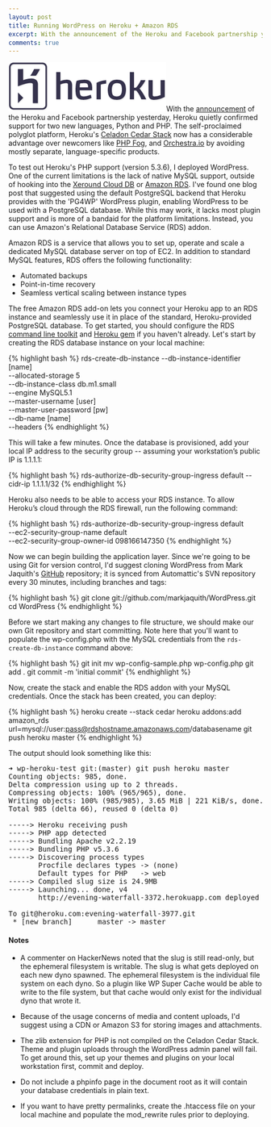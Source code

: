 ```yaml
---
layout: post
title: Running WordPress on Heroku + Amazon RDS
excerpt: With the announcement of the Heroku and Facebook partnership yesterday, Heroku quietly confirmed support for two new languages, Python and PHP. The self-proclaimed polyglot platform, Heroku's Celadon Cedar Stack now has a considerable advantage over newcomers like PHP Fog, and Orchestra.io by avoiding mostly separate, language-specific products.
comments: true
---
```


<img src="/images/heroku-logo.png" class="alignleft">With the <a href="http://blog.heroku.com/archives/2011/9/15/facebook/" target="_new" rel="external">announcement</a> of the Heroku and Facebook partnership yesterday, Heroku quietly confirmed support for two new languages, Python and PHP. The self-proclaimed polyglot platform, Heroku's <a href="http://devcenter.heroku.com/articles/cedar" target="_new" rel="external">Celadon Cedar Stack</a> now has a considerable advantage over newcomers like <a href="https://phpfog.com/" target="_new" rel="external">PHP Fog</a>, and <a href="http://orchestra.io/" target="_new" rel="external">Orchestra.io</a> by avoiding mostly separate, language-specific products.

To test out Heroku's PHP support (version 5.3.6), I deployed WordPress. One of the current limitations is the lack of native MySQL support, outside of hooking into the <a href="http://xeround.com/" target="_new" rel="external">Xeround Cloud DB</a> or <a href="http://aws.amazon.com/rds/" target="_new" rel="external">Amazon RDS</a>. I've found one blog post that suggested using the default PostgreSQL backend that Heroku provides with the 'PG4WP' WordPress plugin, enabling WordPress to be used with a PostgreSQL database. While this may work, it lacks most plugin support and is more of a bandaid for the platform limitations. Instead, you can use Amazon's Relational Database Service (RDS) addon.

Amazon RDS is a service that allows you to set up, operate and scale a dedicated MySQL database server on top of EC2. In addition to standard MySQL features, RDS offers the following functionality:

* Automated backups
* Point-in-time recovery
* Seamless vertical scaling between instance types

The free Amazon RDS add-on lets you connect your Heroku app to an RDS instance and seamlessly use it in place of the standard, Heroku-provided PostgreSQL database. To get started, you should configure the RDS <a href="http://docs.amazonwebservices.com/AmazonRDS/latest/CommandLineReference/" target="_new" rel="external">command line toolkit</a> and <a href="http://devcenter.heroku.com/articles/heroku-command" target="_new" rel="external">Heroku gem</a> if you haven't already. Let's start by creating the RDS database instance on your local machine:

{% highlight bash %}
rds-create-db-instance --db-instance-identifier [name]\
  --allocated-storage 5 \
  --db-instance-class db.m1.small  \
  --engine MySQL5.1 \
  --master-username [user] \
  --master-user-password [pw] \
  --db-name [name] \
  --headers
{% endhighlight %}

This will take a few minutes. Once the database is provisioned, add your local IP address to the security group -- assuming your workstation’s public IP is 1.1.1.1:

{% highlight bash %}
rds-authorize-db-security-group-ingress default --cidr-ip 1.1.1.1/32
{% endhighlight %}

Heroku also needs to be able to access your RDS instance. To allow Heroku’s cloud through the RDS firewall, run the following command:

{% highlight bash %}
rds-authorize-db-security-group-ingress default \
    --ec2-security-group-name default \
    --ec2-security-group-owner-id 098166147350
{% endhighlight %}

Now we can begin building the application layer. Since we're going to be using Git for version control, I'd suggest cloning WordPress from Mark Jaquith's <a href="https://github.com/markjaquith/WordPress" target="_new">GitHub</a> repository; it is synced from Automattic's SVN repository every 30 minutes, including branches and tags:

{% highlight bash %}
git clone git://github.com/markjaquith/WordPress.git
cd WordPress
{% endhighlight %}

Before we start making any changes to file structure, we should make our own Git repository and start committing. Note here that you'll want to populate the wp-config.php with the MySQL credentials from the `rds-create-db-instance` command above:

{% highlight bash %}
git init
mv wp-config-sample.php wp-config.php
git add .
git commit -m 'initial commit'
{% endhighlight %}

Now, create the stack and enable the RDS addon with your MySQL credentials. Once the stack has been created, you can deploy:

{% highlight bash %}
heroku create --stack cedar
heroku addons:add amazon_rds url=mysql://user:pass@rdshostname.amazonaws.com/databasename
git push heroku master
{% endhighlight %}

The output should look something like this:

<pre class="terminal">
➜ wp-heroku-test git:(master) git push heroku master
Counting objects: 985, done.
Delta compression using up to 2 threads.
Compressing objects: 100% (965/965), done.
Writing objects: 100% (985/985), 3.65 MiB | 221 KiB/s, done.
Total 985 (delta 66), reused 0 (delta 0)

-----> Heroku receiving push
-----> PHP app detected
-----> Bundling Apache v2.2.19
-----> Bundling PHP v5.3.6
-----> Discovering process types
       Procfile declares types -> (none)
       Default types for PHP   -> web
-----> Compiled slug size is 24.9MB
-----> Launching... done, v4
       http://evening-waterfall-3372.herokuapp.com deployed to Heroku

To git@heroku.com:evening-waterfall-3977.git
 * [new branch]      master -> master
</pre>

<h4>Notes</h4>

* A commenter on HackerNews noted that the slug is still read-only, but the ephemeral filesystem is writable. The slug is what gets deployed on each new dyno spawned. The ephemeral filesystem is the individual file system on each dyno. So a plugin like WP Super Cache would be able to write to the file system, but that cache would only exist for the individual dyno that wrote it.

* Because of the usage concerns of media and content uploads, I'd suggest using a CDN or Amazon S3 for storing images and attachments.

* The zlib extension for PHP is not compiled on the Celadon Cedar Stack. Theme and plugin uploads through the WordPress admin panel will fail. To get around this, set up your themes and plugins on your local workstation first, commit and deploy.

* Do not include a phpinfo page in the document root as it will contain your database credentials in plain text.

* If you want to have pretty permalinks, create the .htaccess file on your local machine and populate the mod_rewrite rules prior to deploying.